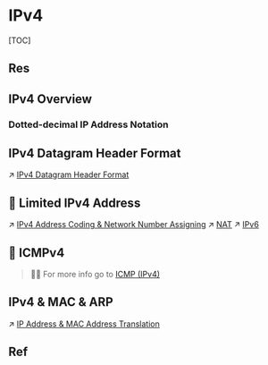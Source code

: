 # IPv4

[TOC]



## Res


## IPv4 Overview
### Dotted-decimal IP Address Notation



## IPv4 Datagram Header Format
↗ [IPv4 Datagram Header Format](IPv4%20Datagram%20Header%20Format.md)



## 🚚 Limited IPv4 Address
↗ [IPv4 Address Coding & Network Number Assigning](IPv4%20Address%20Coding%20&%20Network%20Number%20Assigning.md)
↗ [NAT](../../MiddleBoxes/NAT/NAT.md)
↗ [IPv6](../IPv6/IPv6.md)



## 🛂 ICMPv4
> 🏃‍♂ For more info go to  [ICMP (IPv4)](../../🎮%20Control%20Plane%20(Routing%20&%20Managements)/IP%20Layer%20Network%20Management/ICMP%20(Internet%20Control%20Message%20Protocol)/ICMP%20(IPv4)/ICMP%20(IPv4).md) 



## IPv4 & MAC & ARP
↗ [IP Address & MAC Address Translation](../IP%20Address%20&%20MAC%20Address%20Translation.md)



## Ref

